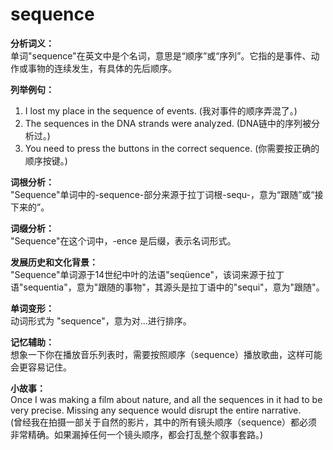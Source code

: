 # sequence

**分析词义：**  
单词"sequence"在英文中是个名词，意思是“顺序”或“序列”。它指的是事件、动作或事物的连续发生，有具体的先后顺序。

  

**列举例句：**

  

1.  I lost my place in the sequence of events. (我对事件的顺序弄混了。)
2.  The sequences in the DNA strands were analyzed. (DNA链中的序列被分析过。)
3.  You need to press the buttons in the correct sequence. (你需要按正确的顺序按键。)

  

**词根分析：**  
"Sequence"单词中的-sequence-部分来源于拉丁词根-sequ-，意为“跟随”或“接下来的”。

  

**词缀分析：**  
"Sequence"在这个词中，-ence 是后缀，表示名词形式。

  

**发展历史和文化背景：**  
"Sequence"单词源于14世纪中叶的法语"seqüence"，该词来源于拉丁语"sequentia"，意为"跟随的事物"，其源头是拉丁语中的"sequi"，意为"跟随"。

  

**单词变形：**  
动词形式为 "sequence"，意为对...进行排序。

  

**记忆辅助：**  
想象一下你在播放音乐列表时，需要按照顺序（sequence）播放歌曲，这样可能会更容易记住。

  

**小故事：**  
Once I was making a film about nature, and all the sequences in it had to be very precise. Missing any sequence would disrupt the entire narrative.  
(曾经我在拍摄一部关于自然的影片，其中的所有镜头顺序（sequence）都必须非常精确。如果漏掉任何一个镜头顺序，都会打乱整个叙事套路。)
